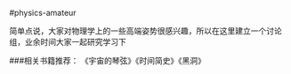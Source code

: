 #physics-amateur

简单点说，大家对物理学上的一些高端姿势很感兴趣，所以在这里建立一个讨论组，业余时间大家一起研究学习下

###相关书籍推荐：
  《宇宙的琴弦》《时间简史》《黑洞》
